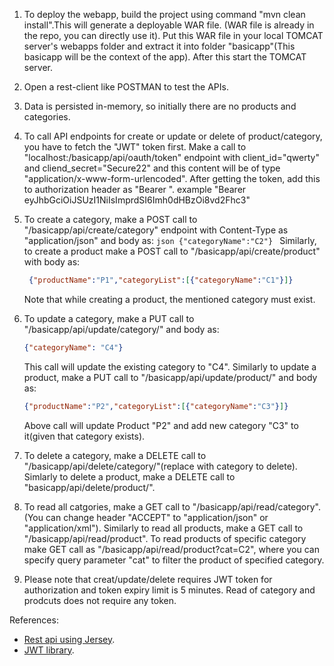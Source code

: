 
1. To deploy the webapp, build the project using command "mvn clean install".This will generate a deployable WAR file.
    (WAR file is already in the repo, you can directly use it). Put this WAR file in your local TOMCAT server's webapps folder
    and extract it into folder "basicapp"(This basicapp will be the context of the app). After this start the TOMCAT server.
    
2. Open a rest-client like POSTMAN to test the APIs.

3. Data is persisted in-memory, so initially there are no products and categories.

4. To call API endpoints for create or update or delete of product/category, you have to fetch the "JWT" token first.
    Make a call to "localhost:<port>/basicapp/api/oauth/token" endpoint with client_id="qwerty" and cliend_secret="Secure22" and 
    this content will be of type "application/x-www-form-urlencoded". After getting the token, add this to authorization header
    as "Bearer <token>". example "Bearer eyJhbGciOiJSUzI1NiIsImprdSI6Imh0dHBzOi8vd2Fhc3"

5. To create a category, make a POST call to "/basicapp/api/create/category" endpoint with Content-Type as "application/json"
    and body as:  ```json
             {"categoryName":"C2"}
            ```
    Similarly, to create a product make a POST call to "/basicapp/api/create/product" with body as:
     ```json
      {"productName":"P1","categoryList":[{"categoryName":"C1"}]}
      ```
      Note that while creating a product, the mentioned category must exist.
      
6. To update a category, make a PUT call to "/basicapp/api/update/category/<name of category>" and body as:
    ```json
    {"categoryName": "C4"}
     ```
    This call will update the existing category to "C4".
    Similarly to update a product, make a PUT call to "/basicapp/api/update/product/<productName>" and body as:
     ```json
    {"productName":"P2","categoryList":[{"categoryName":"C3"}]}
     ```
    Above call will update Product "P2" and add new category "C3" to it(given that category exists).

7. To delete a category, make a DELETE call to "/basicapp/api/delete/category/<categoryName>"(replace <categoryName> with category to           delete).
    Simlarly to delete a product, make a DELETE call to "basicapp/api/delete/product/<productName>".

8. To read all catgories, make a GET call to "/basicapp/api/read/category".(You can change header "ACCEPT" to "application/json" or          "application/xml").
    Similarly to read all products, make a GET call to "/basicapp/api/read/product". To read products of specific category make GET call     as "/basicapp/api/read/product?cat=C2", where you can specify query parameter "cat" to filter the product of specified category.
    
10. Please note that creat/update/delete requires JWT token for authorization and token expiry limit is 5 minutes. Read of category and     prodcuts does not require any token.


References:
* [Rest api using Jersey](https://antoniogoncalves.org/2016/10/03/securing-jax-rs-endpoints-with-jwt/).</br>
* [JWT library](https://github.com/jwtk/jjwt).</br>

    
